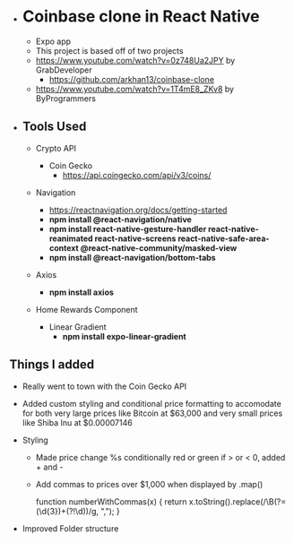 -   # Coinbase clone in React Native

    -   Expo app
    -   This project is based off of two projects
    -   https://www.youtube.com/watch?v=0z748Ua2JPY by GrabDeveloper
        -   https://github.com/arkhan13/coinbase-clone
    -   https://www.youtube.com/watch?v=1T4mE8_ZKv8 by ByProgrammers

-   ## Tools Used

    -   Crypto API

        -   Coin Gecko
            -   https://api.coingecko.com/api/v3/coins/

    -   Navigation

        -   https://reactnavigation.org/docs/getting-started
        -   **npm install @react-navigation/native**
        -   **npm install react-native-gesture-handler react-native-reanimated react-native-screens react-native-safe-area-context @react-native-community/masked-view**
        -   **npm install @react-navigation/bottom-tabs**

    -   Axios

        -   **npm install axios**

    -   Home Rewards Component
        -   Linear Gradient
            -   **npm install expo-linear-gradient**

## Things I added

-   Really went to town with the Coin Gecko API
-   Added custom styling and conditional price formatting to accomodate for both very large prices like Bitcoin at $63,000 and very small prices like Shiba Inu at $0.00007146

-   Styling

    -   Made price change %s conditionally red or green if > or < 0, added + and -
    -   Add commas to prices over $1,000 when displayed by .map()

        function numberWithCommas(x) {
        return x.toString().replace(/\B(?=(\d{3})+(?!\d))/g, ",");
        }

-   Improved Folder structure
